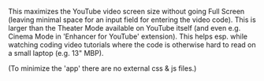 This maximizes the YouTube video screen size without going Full Screen
(leaving minimal space for an input field for entering the video code).
This is larger than the Theater Mode available on YouTube itself
(and even e.g. Cinema Mode in 'Enhancer for YouTube' extension).
This helps esp. while watching coding video tutorials
where the code is otherwise hard to read on a small laptop (e.g. 13" MBP).

(To minimize the 'app' there are no external css & js files.)
